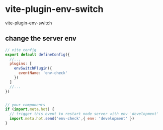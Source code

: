 # vite-plugin-env-switch
vite-plugin-env-switch

## change the server env 

```javascript
// vite config 
export default defineConfig({
  //...
  plugins: [
    envSwitchPlugin({
      eventName: 'env-check'
    })
  ]
  //...
})


// your components 
if (import.meta.hot) {
  // trigger this event to restart node server with env 'development'
  import.meta.hot.send('env-check',{ env: 'development' })
}
```